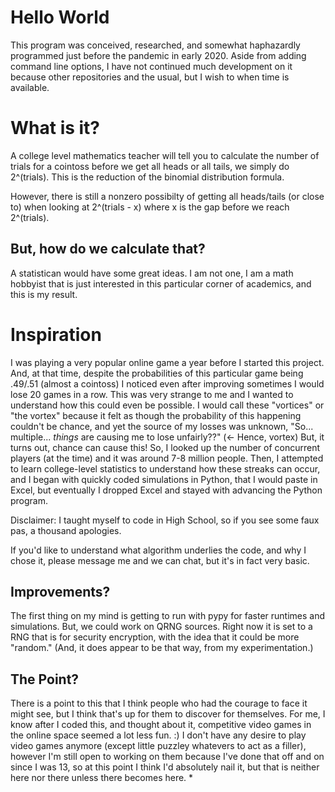 # Hello World

This program was conceived, researched, and somewhat haphazardly programmed just before the pandemic in early 2020. Aside from adding command line options, I have not continued much development on it because other repositories and the usual, but I wish to when time is available.

# What is it?

A college level mathematics teacher will tell you to calculate the number of trials for a cointoss before we get all heads or all tails, we simply do 2^(trials). This is the reduction of the binomial distribution formula. 

However, there is still a nonzero possibilty of getting all heads/tails (or close to) when looking at 2^(trials - x) where x is the gap before we reach 2^(trials).

## But, how do we calculate that?

A statistican would have some great ideas. I am not one, I am a math hobbyist that is just interested in this particular corner of academics, and this is my result. 

# Inspiration

I was playing a very popular online game a year before I started this project. And, at that time, despite the probabilities of this particular game being .49/.51 (almost a cointoss) I noticed even after improving sometimes I would lose 20 games in a row. This was very strange to me and I wanted to understand how this could even be possible. I would call these "vortices" or "the vortex" because it felt as though the probability of this happening couldn't be chance, and yet the source of my losses was unknown, "So... multiple... *things* are causing me to lose unfairly??" (<- Hence, vortex) But, it turns out, chance can cause this! So, I looked up the number of concurrent players (at the time) and it was around 7-8 million people. Then, I attempted to learn college-level statistics to understand how these streaks can occur, and I began with quickly coded simulations in Python, that I would paste in Excel, but eventually I dropped Excel and stayed with advancing the Python program. 

Disclaimer: I taught myself to code in High School, so if you see some faux pas, a thousand apologies.

If you'd like to understand what algorithm underlies the code, and why I chose it, please message me and we can chat, but it's in fact very basic.

## Improvements?

The first thing on my mind is getting to run with pypy for faster runtimes and simulations. But, we could work on QRNG sources. Right now it is set to a RNG that is for security encryption, with the idea that it could be more "random." (And, it does appear to be that way, from my experimentation.)

## The Point?

There is a point to this that I think people who had the courage to face it might see, but I think that's up for them to discover for themselves. For me, I know after I coded this, and thought about it, competitive video games in the online space seemed a lot less fun. :) I don't have any desire to play video games anymore (except little puzzley whatevers to act as a filler), however I'm still open to working on them because I've done that off and on since I was 13, so at this point I think I'd absolutely nail it, but that is neither here nor there unless there becomes here. \*
